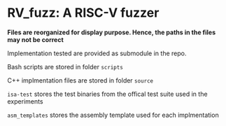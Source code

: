 # RV_fuzz: A RISC-V fuzzer 

**Files are reorganized for display purpose. Hence, the paths in the files may not be correct**

Implementation tested are provided as submodule in the repo.

Bash scripts are stored in folder `scripts`

C++ implmentation files are stored in folder `source`

`isa-test` stores the test binaries from the offical test suite used in the experiments

`asm_templates` stores the assembly template used for each implmentation

